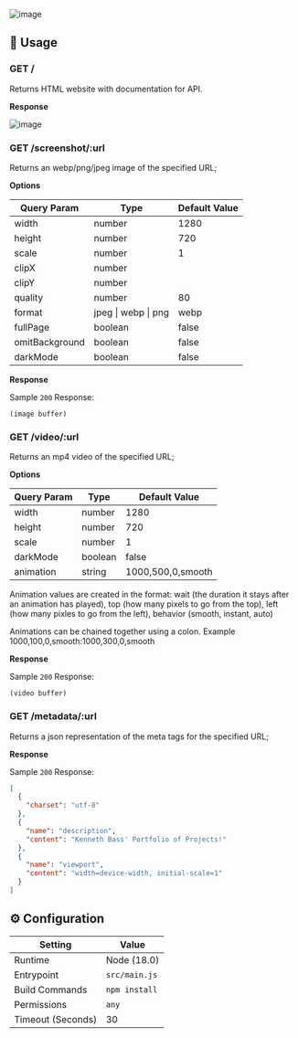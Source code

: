 ![image](https://github.com/dishwasher-detergent/screenshot/assets/33816169/b61b698e-c4bc-4fa9-b266-e7f03e9f733a)

## 🧰 Usage

### GET /

Returns HTML website with documentation for API.

**Response**

![image](https://github.com/dishwasher-detergent/screenshot/assets/33816169/dcb6f5a2-8f25-4f96-a2dd-a52e59c89496)

### GET /screenshot/:url

Returns an webp/png/jpeg image of the specified URL;

**Options**

| Query Param    | Type                | Default Value |
|----------------|---------------------|---------------|
| width          | number              | 1280          |
| height         | number              | 720           |
| scale          | number              | 1             |
| clipX          | number              |               |
| clipY          | number              |               |
| quality        | number              | 80            |
| format         | jpeg \| webp \| png | webp          |
| fullPage       | boolean             | false         |
| omitBackground | boolean             | false         |
| darkMode       | boolean             | false         |

**Response**

Sample `200` Response:

```
(image buffer)
```

### GET /video/:url

Returns an mp4 video of the specified URL;

**Options**

| Query Param    | Type                | Default Value     |
|----------------|---------------------|-------------------|
| width          | number              | 1280              |
| height         | number              | 720               |
| scale          | number              | 1                 |
| darkMode       | boolean             | false             |
| animation      | string              | 1000,500,0,smooth |

Animation values are created in the format: wait (the duration it stays after an animation has played), top (how many pixels to go from the top), left (how many pixles to go from the left), behavior (smooth, instant, auto)

Animations can be chained together using a colon. Example 1000,100,0,smooth:1000,300,0,smooth

**Response**

Sample `200` Response:

```
(video buffer)
```

### GET /metadata/:url

Returns a json representation of the meta tags for the specified URL;

**Response**

Sample `200` Response:

```json
[
  {
    "charset": "utf-8"
  },
  {
    "name": "description",
    "content": "Kenneth Bass' Portfolio of Projects!"
  },
  {
    "name": "viewport",
    "content": "width=device-width, initial-scale=1"
  }
]
```

## ⚙️ Configuration

| Setting           | Value         |
| ----------------- | ------------- |
| Runtime           | Node (18.0)   |
| Entrypoint        | `src/main.js` |
| Build Commands    | `npm install` |
| Permissions       | `any`         |
| Timeout (Seconds) | 30            |
